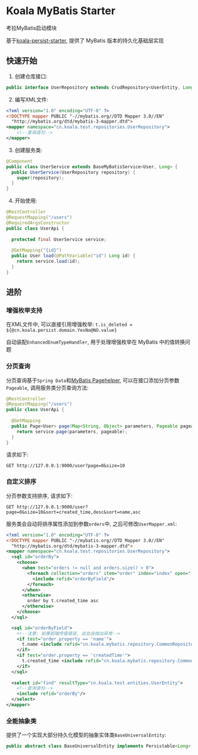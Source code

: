 # Koala MyBatis Starter

考拉MyBatis启动模块

基于[koala-persist-starter](../koala-persist-starter), 提供了 MyBatis 版本的持久化基础层实现

## 快速开始

1. 创建仓库接口:

```java
public interface UserRepository extends CrudRepository<UserEntity, Long> {}
```

2. 编写XML文件:

```xml
<?xml version="1.0" encoding="UTF-8" ?>
<!DOCTYPE mapper PUBLIC "-//mybatis.org//DTD Mapper 3.0//EN"
  "http://mybatis.org/dtd/mybatis-3-mapper.dtd">
<mapper namespace="cn.koala.test.repositories.UserRepository">
    <!--查询语句-->
</mapper>
```

3. 创建服务类:

```java
@Component
public class UserService extends BaseMyBatisService<User, Long> {
  public UserService(UserRepository repository) {
    super(repository);
  }
}
```

4. 开始使用:

```java
@RestController
@RequestMapping("/users")
@RequiredArgsConstructor
public class UserApi {
    
  protected final UserService service;
  
  @GetMapping("{id}")
  public User load(@PathVariable("id") Long id) {
    return service.load(id);
  }
}
```

## 进阶

### 增强枚举支持

在XML文件中, 可以直接引用增强枚举: `t.is_deleted = ${@cn.koala.persist.domain.YesNo@NO.value}`

自动装配`EnhancedEnumTypeHandler`, 用于处理增强枚举在 MyBatis 中的值转换问题

### 分页查询

分页查询基于`Spring Data`和[MyBatis Pagehelper](https://github.com/pagehelper/Mybatis-PageHelper), 可以在接口添加分页参数`Pageable`, 调用服务类分页查询方法:

```java
@RestController
@RequestMapping("/users")
public class UserApi {
   
  @GetMapping
  public Page<User> page(Map<String, Object> parameters, Pageable pageable) {
    return service.page(parameters, pageable);
  }
}
```

请求如下:

```http
GET http://127.0.0.1:9000/user?page=0&size=10
```

### 自定义排序

分页参数支持排序, 请求如下:

```http
GET http://127.0.0.1:9000/user?page=0&size=10&sort=created_time,desc&sort=name,asc
```

服务类会自动将排序属性添加到参数`orders`中, 之后可修改`UserMapper.xml`:

```xml
<?xml version="1.0" encoding="UTF-8" ?>
<!DOCTYPE mapper PUBLIC "-//mybatis.org//DTD Mapper 3.0//EN"
  "http://mybatis.org/dtd/mybatis-3-mapper.dtd">
<mapper namespace="cn.koala.test.repositories.UserRepository">
  <sql id="orderBy">
    <choose>
      <when test="orders != null and orders.size() > 0">
        <foreach collection="orders" item="order" index="index" open=" order by " close="" separator=",">
          <include refid="orderByField"/>
        </foreach>
      </when>
      <otherwise>
        order by t.created_time asc
      </otherwise>
    </choose>
  </sql>

  <sql id="orderByField">
    <!--注意: 如果前端传值错误, 此处会抛出异常-->
    <if test="order.property == 'name'">
      t.name <include refid="cn.koala.mybatis.repository.CommonRepository.orderDirection" />
    </if>
    <if test="order.property == 'createdTime'">
      t.created_time <include refid="cn.koala.mybatis.repository.CommonRepository.orderDirection" />
    </if>
  </sql>
    
  <select id="find" resultType="cn.koala.test.entities.UserEntity">
    <!--查询语句-->
    <include refid="orderBy"/>
  </select>
</mapper>
```

### 全能抽象类

提供了一个实现大部分持久化模型的抽象实体类`BaseUniversalEntity`:

```java
public abstract class BaseUniversalEntity implements Persistable<Long>, Sortable, Stateful, Auditable<Long> {}
```
